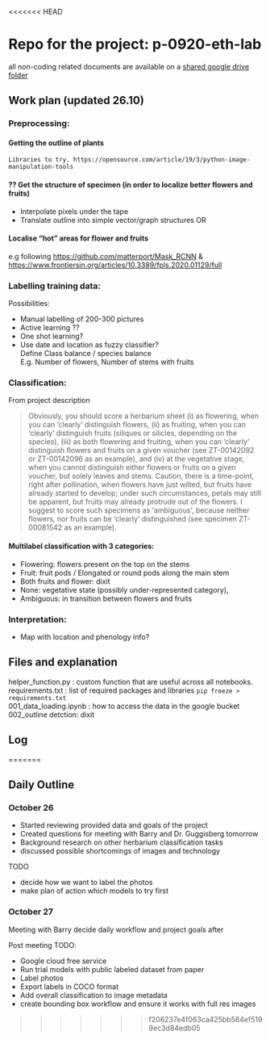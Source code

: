 <<<<<<< HEAD
# Repo for the project: p-0920-eth-lab

all non-coding related documents are available on a [shared google drive folder](https://drive.google.com/drive/folders/10yA8OL2weX9hFvfQLHT_0aeY4aa-iYp3?usp=sharing)


## Work plan (updated 26.10)
### Preprocessing:
#### Getting the outline of plants
	Libraries to try. https://opensource.com/article/19/3/python-image-manipulation-tools

#### ?? Get the structure of specimen (in order to localize better flowers and fruits)
- Interpolate pixels under the tape  
- Translate outline into simple vector/graph structures OR


#### Localise “hot” areas for flower and fruits
e.g following https://github.com/matterport/Mask_RCNN & https://www.frontiersin.org/articles/10.3389/fpls.2020.01129/full

### Labelling training data:    
Possibilities:
- Manual labelling of 200-300 pictures   
- Active learning ??   
- One shot learning?   
- Use date and location as fuzzy classifier?   
Define Class balance / species balance    
E.g. Number of flowers, Number of stems with fruits    

### Classification:
 From project description
> Obviously, you should score a herbarium sheet (i) as flowering, when you can ‘clearly’ distinguish flowers, (ii) as fruiting, when you can ‘clearly’ distinguish fruits (siliques or silicles, depending on the species), (iii) as both flowering and fruiting, when you can ‘clearly’ distinguish flowers and fruits on a given voucher (see ZT-00142092 or ZT-00142096 as an example), and (iv) at the vegetative stage, when you cannot distinguish either flowers or fruits on a given voucher, but solely leaves and stems. Caution, there is a time-point, right after pollination, when flowers have just wilted, but fruits have already started to develop; under such circumstances, petals may still be apparent, but fruits may already protrude out of the flowers. I suggest to score such specimens as ‘ambiguous’, because neither flowers, nor fruits can be ‘clearly’ distinguished (see specimen ZT-00081542 as an example).

#### Multilabel classification with 3 categories:   
- Flowering: flowers present on the top on the stems   
- Fruit: fruit pods / Elongated or round pods along the main stem   
- Both fruits and flower: dixit  
- None: vegetative state (possibly under-represented category),  
- Ambiguous: in transition between flowers and fruits   

### Interpretation:  
- Map with location and phenology info? 


## Files and explanation

helper_function.py : custom function that are useful across all notebooks.  
requirements.txt : list of required packages and libraries `pip freeze > requirements.txt`  
001_data_loading.ipynb : how to access the data in the google bucket   
002_outline detction: dixit

## Log

=======
## Daily Outline

### October 26
- Started reviewing provided data and goals of the project
- Created questions for meeting with Barry and Dr. Guggisberg tomorrow
- Background research on other herbarium classification tasks
- discussed possible shortcomings of images and technology

TODO 
- decide how we want to label the photos
- make plan of action which models to try first

### October 27
Meeting with Barry
decide daily workflow and project goals after

Post meeting TODO:
- Google cloud free service
- Run trial models with public labeled dataset from paper
- Label photos 
- Export labels in COCO format
- Add overall classification to image metadata
- create bounding box workflow and ensure it works with full res images


>>>>>>> f206237e4f063ca425bb584ef5199ec3d84edb05
